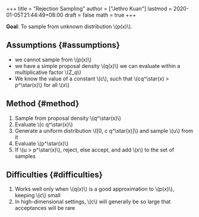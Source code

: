 +++
title = "Rejection Sampling"
author = ["Jethro Kuan"]
lastmod = 2020-01-05T21:44:49+08:00
draft = false
math = true
+++

**Goal**: To sample from unknown distribution \\(p(x)\\).


## Assumptions {#assumptions}

-   we cannot sample from \\(p(x)\\)
-   we have a simple proposal density \\(q(x)\\) we can evaluate within a
    multiplicative factor \\(Z\_q\\)
-   We know the value of a constant \\(c\\), such that \\(cq^\star(x) >
      p^\star(x)\\) for all \\(x\\)


## Method {#method}

1.  Sample from proposal density \\(q^\star(x)\\)
2.  Evaluate \\(c q^\star(x)\\)
3.  Generate a uniform distribution \\([0, c q^\star(x)]\\) and sample \\(u\\)
    from it
4.  Evaluate \\(p^\star(x)\\)
5.  If \\(u > p^\star(x)\\), reject, else accept, and add \\(x\\) to the set of
    samples


## Difficulties {#difficulties}

1.  Works well only when \\(q(x)\\) is a good approximation to \\(p(x)\\),
    keeping \\(c\\) small
2.  In high-dimensional settings, \\(c\\) will generally be so large that
    acceptances will be rare

